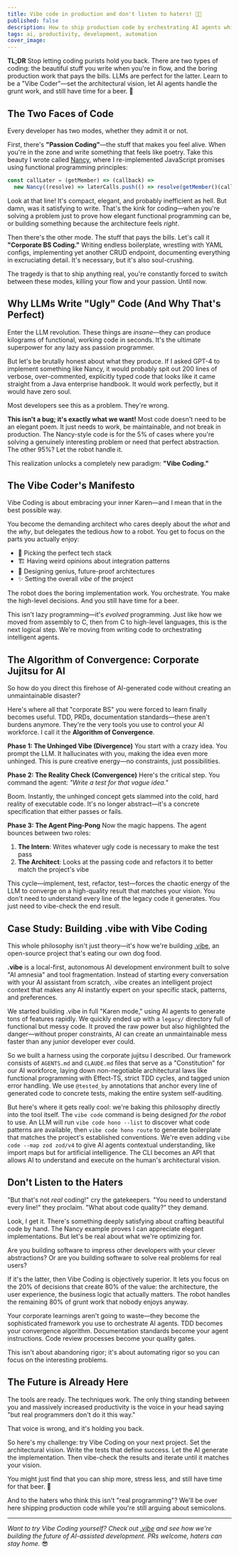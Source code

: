 ```yaml
---
title: Vibe code in production and don't listen to haters! 🚀💪
published: false
description: How to ship production code by orchestrating AI agents while focusing on architecture and having time for beer
tags: ai, productivity, development, automation
cover_image:
---
```


**TL;DR** Stop letting coding purists hold you back. There are two types of coding: the beautiful stuff you write when you're in flow, and the boring production work that pays the bills. LLMs are perfect for the latter. Learn to be a "Vibe Coder"—set the architectural vision, let AI agents handle the grunt work, and still have time for a beer. 🍺

## The Two Faces of Code

Every developer has two modes, whether they admit it or not.

First, there's **"Passion Coding"**—the stuff that makes you feel alive. When you're in the zone and write something that feels like poetry. Take this beauty I wrote called [Nancy](https://github.com/keyvan-m-sadeghi/nancy), where I re-implemented JavaScript promises using functional programming principles:

```js
const callLater = (getMember) => (callback) =>
  new Nancy((resolve) => laterCalls.push(() => resolve(getMember()(callback))))
```

Look at that line! It's compact, elegant, and probably inefficient as hell. But damn, was it satisfying to write. That's the kink for coding—when you're solving a problem just to prove how elegant functional programming can be, or building something because the architecture feels _right_.

Then there's the other mode. The stuff that pays the bills. Let's call it **"Corporate BS Coding."** Writing endless boilerplate, wrestling with YAML configs, implementing yet another CRUD endpoint, documenting everything in excruciating detail. It's necessary, but it's also soul-crushing.

The tragedy is that to ship anything real, you're constantly forced to switch between these modes, killing your flow and your passion. Until now.

## Why LLMs Write "Ugly" Code (And Why That's Perfect)

Enter the LLM revolution. These things are _insane_—they can produce kilograms of functional, working code in seconds. It's the ultimate superpower for any lazy ass passion programmer.

But let's be brutally honest about what they produce. If I asked GPT-4 to implement something like Nancy, it would probably spit out 200 lines of verbose, over-commented, explicitly typed code that looks like it came straight from a Java enterprise handbook. It would work perfectly, but it would have zero soul.

Most developers see this as a problem. They're wrong.

**This isn't a bug; it's exactly what we want!** Most code doesn't need to be an elegant poem. It just needs to work, be maintainable, and not break in production. The Nancy-style code is for the 5% of cases where you're solving a genuinely interesting problem or need that perfect abstraction. The other 95%? Let the robot handle it.

This realization unlocks a completely new paradigm: **"Vibe Coding."**

## The Vibe Coder's Manifesto

Vibe Coding is about embracing your inner Karen—and I mean that in the best possible way.

You become the demanding architect who cares deeply about the _what_ and the _why_, but delegates the tedious _how_ to a robot. You get to focus on the parts you actually enjoy:

- 🎯 Picking the perfect tech stack
- 🏗️ Having weird opinions about integration patterns
- 🔮 Designing genius, future-proof architectures
- ✨ Setting the overall _vibe_ of the project

The robot does the boring implementation work. You orchestrate. You make the high-level decisions. And you still have time for a beer.

This isn't lazy programming—it's _evolved_ programming. Just like how we moved from assembly to C, then from C to high-level languages, this is the next logical step. We're moving from writing code to orchestrating intelligent agents.

## The Algorithm of Convergence: Corporate Jujitsu for AI

So how do you direct this firehose of AI-generated code without creating an unmaintainable disaster?

Here's where all that "corporate BS" you were forced to learn finally becomes useful. TDD, PRDs, documentation standards—these aren't burdens anymore. They're the very tools you use to control your AI workforce. I call it the **Algorithm of Convergence**.

**Phase 1: The Unhinged Vibe (Divergence)**
You start with a crazy idea. You prompt the LLM. It hallucinates with you, making the idea even more unhinged. This is pure creative energy—no constraints, just possibilities.

**Phase 2: The Reality Check (Convergence)**
Here's the critical step. You command the agent: _"Write a test for that vague idea."_

Boom. Instantly, the unhinged concept gets slammed into the cold, hard reality of executable code. It's no longer abstract—it's a concrete specification that either passes or fails.

**Phase 3: The Agent Ping-Pong**
Now the magic happens. The agent bounces between two roles:

1. **The Intern**: Writes whatever ugly code is necessary to make the test pass
2. **The Architect**: Looks at the passing code and refactors it to better match the project's vibe

This cycle—implement, test, refactor, test—forces the chaotic energy of the LLM to converge on a high-quality result that matches your vision. You don't need to understand every line of the legacy code it generates. You just need to vibe-check the end result.

## Case Study: Building .vibe with Vibe Coding

This whole philosophy isn't just theory—it's how we're building [.vibe](https://github.com/vhybzOS/.vibe), an open-source project that's eating our own dog food.

**.vibe** is a local-first, autonomous AI development environment built to solve "AI amnesia" and tool fragmentation. Instead of starting every conversation with your AI assistant from scratch, .vibe creates an intelligent project context that makes any AI instantly expert on your specific stack, patterns, and preferences.

We started building .vibe in full "Karen mode," using AI agents to generate tons of features rapidly. We quickly ended up with a `legacy/` directory full of functional but messy code. It proved the raw power but also highlighted the danger—without proper constraints, AI can create an unmaintainable mess faster than any junior developer ever could.

So we built a harness using the corporate jujitsu I described. Our framework consists of `AGENTS.md` and `CLAUDE.md` files that serve as a "Constitution" for our AI workforce, laying down non-negotiable architectural laws like functional programming with Effect-TS, strict TDD cycles, and tagged union error handling. We use `@tested_by` annotations that anchor every line of generated code to concrete tests, making the entire system self-auditing.

But here's where it gets really cool: we're baking this philosophy directly into the tool itself. The `vibe code` command is being designed _for the robot_ to use. An LLM will run `vibe code hono --list` to discover what code patterns are available, then `vibe code hono route` to generate boilerplate that matches the project's established conventions. We're even adding `vibe code --map zod zod/v4` to give AI agents contextual understanding, like import maps but for artificial intelligence. The CLI becomes an API that allows AI to understand and execute on the human's architectural vision.

## Don't Listen to the Haters

"But that's not _real_ coding!" cry the gatekeepers. "You need to understand every line!" they proclaim. "What about code quality?" they demand.

Look, I get it. There's something deeply satisfying about crafting beautiful code by hand. The Nancy example proves I can appreciate elegant implementations. But let's be real about what we're optimizing for.

Are you building software to impress other developers with your clever abstractions? Or are you building software to solve real problems for real users?

If it's the latter, then Vibe Coding is objectively superior. It lets you focus on the 20% of decisions that create 80% of the value: the architecture, the user experience, the business logic that actually matters. The robot handles the remaining 80% of grunt work that nobody enjoys anyway.

Your corporate learnings aren't going to waste—they become the sophisticated framework you use to orchestrate AI agents. TDD becomes your convergence algorithm. Documentation standards become your agent instructions. Code review processes become your quality gates.

This isn't about abandoning rigor; it's about automating rigor so you can focus on the interesting problems.

## The Future is Already Here

The tools are ready. The techniques work. The only thing standing between you and massively increased productivity is the voice in your head saying "but real programmers don't do it this way."

That voice is wrong, and it's holding you back.

So here's my challenge: try Vibe Coding on your next project. Set the architectural vision. Write the tests that define success. Let the AI generate the implementation. Then vibe-check the results and iterate until it matches your vision.

You might just find that you can ship more, stress less, and still have time for that beer. 🍺

And to the haters who think this isn't "real programming"? We'll be over here shipping production code while you're still arguing about semicolons.

---

_Want to try Vibe Coding yourself? Check out [.vibe](https://github.com/vhybzOS/.vibe) and see how we're building the future of AI-assisted development. PRs welcome, haters can stay home._ 😎
